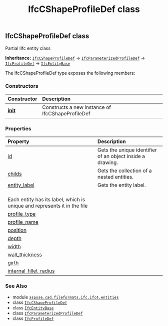 ﻿---
title: IfcCShapeProfileDef class
second_title: Aspose.CAD for Python via .NET API References
description: 
type: docs
weight: 680
url: /python-net/aspose.cad.fileformats.ifc.ifc4.entities/ifccshapeprofiledef/
is_root: false
---

## IfcCShapeProfileDef class

Partial IIfc entity class



**Inheritance:** [`IfcCShapeProfileDef`](/cad/python-net/aspose.cad.fileformats.ifc.ifc4.entities/ifccshapeprofiledef) → 
[`IfcParameterizedProfileDef`](/cad/python-net/aspose.cad.fileformats.ifc.ifc4.entities/ifcparameterizedprofiledef) → 
[`IfcProfileDef`](/cad/python-net/aspose.cad.fileformats.ifc.ifc4.entities/ifcprofiledef) → 
[`IfcEntityBase`](/cad/python-net/aspose.cad.fileformats.ifc/ifcentitybase)



The IfcCShapeProfileDef type exposes the following members:

### Constructors
| Constructor | Description |
| :- | :- |
| [__init__](/cad/python-net/aspose.cad.fileformats.ifc.ifc4.entities/ifccshapeprofiledef/__init__/#) | Constructs a new instance of IfcCShapeProfileDef |


### Properties
| Property | Description |
| :- | :- |
| [id](/cad/python-net/aspose.cad.fileformats.ifc.ifc4.entities/ifccshapeprofiledef/id) | Gets the unique identifier of an object inside a drawing. |
| [childs](/cad/python-net/aspose.cad.fileformats.ifc.ifc4.entities/ifccshapeprofiledef/childs) | Gets the collection of a nested entities. |
| [entity_label](/cad/python-net/aspose.cad.fileformats.ifc.ifc4.entities/ifccshapeprofiledef/entity_label) | Gets the entity label.<br/>Each entity has its label, which is unique and represents it in the file |
| [profile_type](/cad/python-net/aspose.cad.fileformats.ifc.ifc4.entities/ifccshapeprofiledef/profile_type) |  |
| [profile_name](/cad/python-net/aspose.cad.fileformats.ifc.ifc4.entities/ifccshapeprofiledef/profile_name) |  |
| [position](/cad/python-net/aspose.cad.fileformats.ifc.ifc4.entities/ifccshapeprofiledef/position) |  |
| [depth](/cad/python-net/aspose.cad.fileformats.ifc.ifc4.entities/ifccshapeprofiledef/depth) |  |
| [width](/cad/python-net/aspose.cad.fileformats.ifc.ifc4.entities/ifccshapeprofiledef/width) |  |
| [wall_thickness](/cad/python-net/aspose.cad.fileformats.ifc.ifc4.entities/ifccshapeprofiledef/wall_thickness) |  |
| [girth](/cad/python-net/aspose.cad.fileformats.ifc.ifc4.entities/ifccshapeprofiledef/girth) |  |
| [internal_fillet_radius](/cad/python-net/aspose.cad.fileformats.ifc.ifc4.entities/ifccshapeprofiledef/internal_fillet_radius) |  |



### See Also
* module [`aspose.cad.fileformats.ifc.ifc4.entities`](..)
* class [`IfcCShapeProfileDef`](/cad/python-net/aspose.cad.fileformats.ifc.ifc4.entities/ifccshapeprofiledef)
* class [`IfcEntityBase`](/cad/python-net/aspose.cad.fileformats.ifc/ifcentitybase)
* class [`IfcParameterizedProfileDef`](/cad/python-net/aspose.cad.fileformats.ifc.ifc4.entities/ifcparameterizedprofiledef)
* class [`IfcProfileDef`](/cad/python-net/aspose.cad.fileformats.ifc.ifc4.entities/ifcprofiledef)
